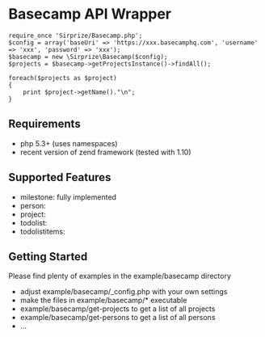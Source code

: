 Basecamp API Wrapper
====================

	require_once 'Sirprize/Basecamp.php';
	$config = array('baseUri' => 'https://xxx.basecamphq.com', 'username' => 'xxx', 'password' => 'xxx');
	$basecamp = new \Sirprize\Basecamp($config);
	$projects = $basecamp->getProjectsInstance()->findAll();
	
	foreach($projects as $project)
	{
		print $project->getName()."\n";
	}

Requirements
------------

+ php 5.3+ (uses namespaces)
+ recent version of zend framework (tested with 1.10)


Supported Features
------------------

+ milestone: fully implemented
+ person:
+ project:
+ todolist:
+ todolistitems:


Getting Started
---------------

Please find plenty of examples in the example/basecamp directory

+ adjust example/basecamp/_config.php with your own settings
+ make the files in example/basecamp/* executable
+ example/basecamp/get-projects to get a list of all projects
+ example/basecamp/get-persons to get a list of all persons
+ ...